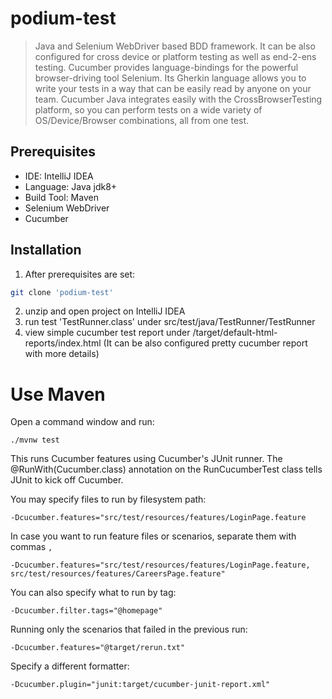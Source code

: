# podium-test

> Java and Selenium WebDriver based BDD framework. It can be also configured for cross device or platform testing as well as end-2-ens testing. Cucumber provides language-bindings for the powerful browser-driving tool Selenium. Its Gherkin language allows you to write your tests in a way that can be easily read by anyone on your team. Cucumber Java integrates easily with the CrossBrowserTesting platform, so you can perform tests on a wide variety of OS/Device/Browser combinations, all from one test.

## Prerequisites
- IDE: IntelliJ IDEA
- Language: Java jdk8+
- Build Tool: Maven
- Selenium WebDriver
- Cucumber

## Installation

1) After prerequisites are set:

```bash
git clone 'podium-test'
```
2) unzip and open project on IntelliJ IDEA
3) run test 'TestRunner.class' under src/test/java/TestRunner/TestRunner
4) view simple cucumber test report under /target/default-html-reports/index.html
(It can be also configured pretty cucumber report with more details)

# Use Maven
Open a command window and run:

```
./mvnw test
```

This runs Cucumber features using Cucumber's JUnit runner. The @RunWith(Cucumber.class) annotation on the RunCucumberTest class tells JUnit to kick off Cucumber.

You may specify files to run by filesystem path:
```
-Dcucumber.features="src/test/resources/features/LoginPage.feature
```

In case you want to run feature files or scenarios, separate them with commas ```,```

```
-Dcucumber.features="src/test/resources/features/LoginPage.feature, src/test/resources/features/CareersPage.feature"

```
You can also specify what to run by tag:

```
-Dcucumber.filter.tags="@homepage"

```
Running only the scenarios that failed in the previous run:
```
-Dcucumber.features="@target/rerun.txt"
```
Specify a different formatter:
```
-Dcucumber.plugin="junit:target/cucumber-junit-report.xml"
```

    
    

